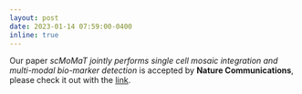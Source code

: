 ```yaml
---
layout: post
date: 2023-01-14 07:59:00-0400
inline: true
---
```


Our paper *scMoMaT jointly performs single cell mosaic integration and multi-modal bio-marker detection* is accepted by **Nature Communications**, please check it out with the [link](https://www.nature.com/articles/s41467-023-36066-2).
